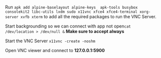 Run `apk add alpine-baselayout alpine-keys  apk-tools busybox consolekit2 libc-utils lxdm sudo x11vnc xfce4 xfce4-terminal xorg-server xvfb xterm` to add all the required packages to run the VNC Server. 

Start backgrounding so we can connect with app not open`cat /dev/location > /dev/null &`
**Make sure to accept always**

Start the VNC Server `x11vnc -create -noshm`

Open VNC viewer and connect to **127.0.0.1:5900**
